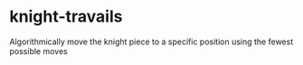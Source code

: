 # knight-travails
Algorithmically move the knight piece to a specific position using the fewest possible moves
